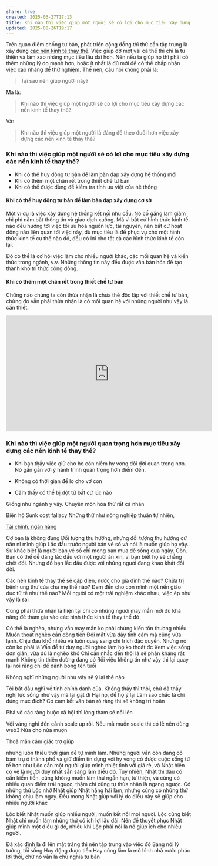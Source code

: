 ```yaml
---
share: true
created: 2025-03-27T17:13
title: Khi nào thì việc giúp một người sẽ có lợi cho mục tiêu xây dựng các nền kinh tế thay thế?
updated: 2025-08-26T19:17
---
```

Trên quan điểm chống tư bản, phát triển cộng đồng thì thứ cần tập trung là xây dựng [các nền kinh tế thay thế](../../../%E2%9A%A1Hi%E1%BB%83u%20bi%E1%BA%BFt%20s%C3%A2u/Kinh%20t%E1%BA%BF/C%C3%A1c%20n%E1%BB%81n%20kinh%20t%E1%BA%BF%20thay%20th%E1%BA%BF/index.md). Việc giúp đỡ một vài cá thể thì chỉ là từ thiện và làm xao nhãng mục tiêu lâu dài hơn. Nên nếu ta giúp họ thì phải có thêm những lý do mạnh hơn, hoặc ít nhất là đủ mới để có thể chấp nhận việc xao nhãng để thử nghiệm. Thế nên, câu hỏi không phải là:
> Tại sao nên giúp người này? 

Mà là:
> Khi nào thì việc giúp một người sẽ có lợi cho mục tiêu xây dựng các nền kinh tế thay thế?

Và:
> Khi nào thì việc giúp một người là đáng để theo đuổi hơn việc xây dựng các nền kinh tế thay thế? 

### Khi nào thì việc giúp một người sẽ có lợi cho mục tiêu xây dựng các nền kinh tế thay thế? 
- Khi có thể huy động tư bản để làm bàn đạp xây dựng hệ thống mới
- Khi có thêm một chân rết trong thiết chế tư bản
- Khi có thể được dùng để kiểm tra tính ưu việt của hệ thống

#### Khi có thể huy động tư bản để làm bàn đạp xây dựng cơ sở 
Một ví dụ là việc xây dựng hệ thống kết nối nhu cầu. Nó cố gắng làm giảm chi phí nắm bắt thông tin và giao dịch xuống. Mà vì bất cứ hình thức kinh tế nào đều hướng tới việc tối ưu hoá nguồn lực, tài nguyên, nên bất cứ hoạt động nào liên quan tới việc này, dù mục tiêu là để phục vụ cho một hình thức kinh tế cụ thể nào đó, đều có lợi cho tất cả các hình thức kinh tế còn lại.

Đó có thể là cơ hội việc làm cho nhiều người khác, các mối quan hệ và kiến thức trong ngành, v.v. Những thông tin này đều được văn bản hóa để tạo thành kho tri thức cộng đồng. 

#### Khi có thêm một chân rết trong thiết chế tư bản
Chừng nào chúng ta còn thừa nhận là chưa thể độc lập với thiết chế tư bản, chừng đó vẫn phải thừa nhận là có mối quan hệ với những người như vậy là cần thiết. 

<iframe width="560" height="315" src="https://www.youtube.com/embed/F9II4ubS-uk?si=fWpWyUCUegPvJ8p9" title="YouTube video player" frameborder="0" allow="accelerometer; autoplay; clipboard-write; encrypted-media; gyroscope; picture-in-picture; web-share" referrerpolicy="strict-origin-when-cross-origin" allowfullscreen></iframe>

### Khi nào thì việc giúp một người quan trọng hơn mục tiêu xây dựng các nền kinh tế thay thế? 
- Khi bạn thấy việc giữ cho họ còn niềm hy vọng đổi đời quan trọng hơn. Nó gần gần với ý hành trình quan trọng hơn điểm đến. 

- Không có thời gian để lo cho vợ con
- Cảm thấy có thể bị đột tử bất cứ lúc nào

Giống như ngành y vậy. Chuyên môn hóa thứ rất cá nhân

Biện hộ
Sunk cost fallacy
Những thứ như nông nghiệp thuận tự nhiên, 

[Tài chính, ngân hàng](../../%CE%9E%20K%E1%BA%BFt%20qu%E1%BA%A3%20truy%E1%BB%81n%20th%C3%B4ng/T%C3%A0i%20ch%C3%ADnh,%20ng%C3%A2n%20h%C3%A0ng.md)

Cơ bản là không đúng Đối tượng thụ hưởng, nhưng đối tượng thụ hưởng cứ năn nỉ mình giúp
Lắc đầu trước người bán vé số và nói là muốn giúp họ vậy. Sự khác biệt là người bán vé số chỉ mong bạn mua để sống qua ngày. Còn. 
Bạn có thể dễ dàng lắc đầu với một người ăn xin, vì bạn biết họ sẽ chẳng chết đói. Nhưng đố bạn lắc đầu được với những người đang khao khát đổi đời. 

Các nền kinh tế thay thế sẽ cấp điện, nước cho gia đình thế nào? Chữa trị bệnh ung thư của cha mẹ thế nào? Đem đến cho con mình một nền giáo dục tử tế như thế nào? 
Mỗi người có một trải nghiệm khác nhau, việc ép như vậy là sai 

Cũng phải thừa nhận là hiện tại chỉ có những người may mắn mới đủ khả năng để tham gia vào các hình thức kinh tế thay thế đó

Có thể là nghèo, nhưng vẫn may mắn ko phải chứng kiến tổn thương nhiều
[Muốn thoát nghèo cần dòng tiền](../../../%E2%9A%A1Hi%E1%BB%83u%20bi%E1%BA%BFt%20s%C3%A2u/Ki%E1%BA%BFm%20ti%E1%BB%81n/T%E1%BB%B1%20%C4%91%E1%BA%A7u%20t%C6%B0/Mu%E1%BB%91n%20tho%C3%A1t%20ngh%C3%A8o%20c%E1%BA%A7n%20d%C3%B2ng%20ti%E1%BB%81n.md)
Đôi mắt vừa đầy tình cảm mà cũng vừa lạnh. 
Chịu đau khổ nhiều và luôn quay sang chỉ trích đặc quyền. Nhưng nó còn ko phải là Vấn đề tư duy người nghèo làm họ ko thoát đc
Xem việc sống đơn giản, vừa đủ là nghèo khó
Chỉ cần nhắc đến thôi là sẽ phản kháng rất mạnh
Không tin thiên đường đang có
Rồi việc không tin như vậy thì lại quay lại nói rằng chỉ để đánh bóng tên tuổi

Không nghĩ những người như vậy sẽ ỷ lại thế nào

Tôi bắt đầu nghĩ về tính chính danh của. Không thấy thì thôi, chứ đã thấy nghị lực sống như vậy mà lại gạt đi 
Hại họ, để họ ỷ lại
Làm sao  chắc là chi đúng mục đích? Có cam  kết văn bản rõ ràng thì sẽ không trì hoãn

Phá vỡ các ràng buộc xã hội thì lòng tham sẽ nổi lên

Vội vàng nghĩ đến cảnh scale up rồi. Nếu mà muốn scale thì có lẽ nên dùng web3 
Nửa cho nửa mượn

Thoả mãn cảm giác trợ giúp



nhưng luôn thiếu thời gian để tự mình làm. Những người vẫn còn đang cố bám trụ ở thành phố và giữ điểm tín dụng với hy vọng có được cuộc sống tử tế hơn như Lộc cần một người giúp mình nhiệt tình với giá rẻ, và Nhật hiện có vẻ là người duy nhất sẵn sàng làm điều đó. Tuy nhiên, Nhật thì đâu có cần kiếm tiền, cũng không muốn làm thứ ngắn hạn, từ thiện, và cũng có nhiều quan điểm trái ngược, thậm chí cũng tự thừa nhận là ngang ngược. Có những thứ Lộc nhờ Nhật giúp Nhật hăng hái làm, nhưng cũng có những thứ không chịu làm ngay. 
Đều mong Nhật giúp với lý do điều này sẽ giúp cho nhiều người khác

Lộc biết Nhật muốn giúp nhiều người, muốn kết nối mọi người. Lộc cũng biết Nhật chỉ muốn làm những thứ có ích lợi lâu dài. Nên để thuyết phục Nhật giúp mình một điều gì đó, nhiều khi Lộc phải nói là nó giúp ích cho nhiều người. 

Đã xác định là đi lên mặt trăng thì nên tập trung vào việc đó
Sáng nói lý tưởng, tối sống 
Huy động được tiền 
Hay cùng lắm là mô hình nhà nước phúc lợi thôi, chứ nó vẫn là chủ nghĩa tư bản
